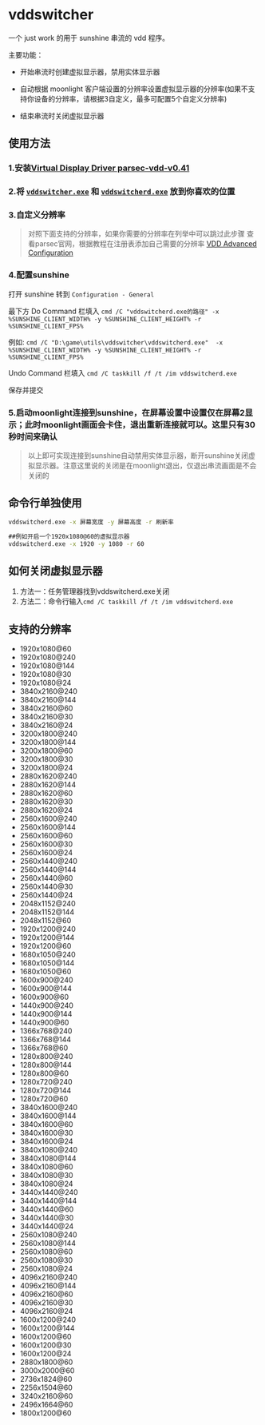 # vddswitcher

一个 just work 的用于 sunshine 串流的 vdd 程序。

主要功能：

- 开始串流时创建虚拟显示器，禁用实体显示器

- 自动根据 moonlight 客户端设置的分辨率设置虚拟显示器的分辨率(如果不支持你设备的分辨率，请根据3自定义，最多可配置5个自定义分辨率)

- 结束串流时关闭虚拟显示器

## 使用方法

### 1.安装[Virtual Display Driver parsec-vdd-v0.41](https://builds.parsec.app/vdd/parsec-vdd-0.41.0.0.exe)
### 2.将 [`vddswitcher.exe`](https://github.com/VergilGao/vddswitcher/releases/download/v0.2.1/vddswitcher.exe) 和 [`vddswitcherd.exe`](https://github.com/VergilGao/vddswitcher/releases/download/v0.2.1/vddswitcherd.exe) 放到你喜欢的位置
### 3.自定义分辨率
> 对照下面支持的分辨率，如果你需要的分辨率在列举中可以跳过此步骤
查看parsec官网，根据教程在注册表添加自己需要的分辨率 [VDD Advanced Configuration](https://support.parsec.app/hc/en-us/articles/4423615425293-VDD-Advanced-Configuration)
### 4.配置sunshine
打开 sunshine 转到 `Configuration - General` 

最下方 Do Command 栏填入 `cmd /C "vddswitcherd.exe的路径" -x %SUNSHINE_CLIENT_WIDTH% -y %SUNSHINE_CLIENT_HEIGHT% -r %SUNSHINE_CLIENT_FPS%`

例如:
`cmd /C "D:\game\utils\vddswitcher\vddswitcherd.exe"  -x %SUNSHINE_CLIENT_WIDTH% -y %SUNSHINE_CLIENT_HEIGHT% -r %SUNSHINE_CLIENT_FPS%`

Undo Command 栏填入 `cmd /C taskkill /f /t /im vddswitcherd.exe`

保存并提交

### 5.启动moonlight连接到sunshine，在屏幕设置中设置仅在屏幕2显示；此时moonlight画面会卡住，退出重新连接就可以。这里只有30秒时间来确认

> 以上即可实现连接到sunshine自动禁用实体显示器，断开sunshine关闭虚拟显示器。注意这里说的关闭是在moonlight退出，仅退出串流画面是不会关闭的

## 命令行单独使用
```cmd
vddswitcherd.exe -x 屏幕宽度 -y 屏幕高度 -r 刷新率

##例如开启一个1920x1080@60的虚拟显示器
vddswitcherd.exe -x 1920 -y 1080 -r 60
```

## 如何关闭虚拟显示器
1. 方法一：任务管理器找到vddswitcherd.exe关闭
2. 方法二：命令行输入`cmd /C taskkill /f /t /im vddswitcherd.exe`

## 支持的分辨率

- 1920x1080@60
- 1920x1080@240
- 1920x1080@144
- 1920x1080@30
- 1920x1080@24
- 3840x2160@240
- 3840x2160@144
- 3840x2160@60
- 3840x2160@30
- 3840x2160@24
- 3200x1800@240
- 3200x1800@144
- 3200x1800@60
- 3200x1800@30
- 3200x1800@24
- 2880x1620@240
- 2880x1620@144
- 2880x1620@60
- 2880x1620@30
- 2880x1620@24
- 2560x1600@240
- 2560x1600@144
- 2560x1600@60
- 2560x1600@30
- 2560x1600@24
- 2560x1440@240
- 2560x1440@144
- 2560x1440@60
- 2560x1440@30
- 2560x1440@24
- 2048x1152@240
- 2048x1152@144
- 2048x1152@60
- 1920x1200@240
- 1920x1200@144
- 1920x1200@60
- 1680x1050@240
- 1680x1050@144
- 1680x1050@60
- 1600x900@240
- 1600x900@144
- 1600x900@60
- 1440x900@240
- 1440x900@144
- 1440x900@60
- 1366x768@240
- 1366x768@144
- 1366x768@60
- 1280x800@240
- 1280x800@144
- 1280x800@60
- 1280x720@240
- 1280x720@144
- 1280x720@60
- 3840x1600@240
- 3840x1600@144
- 3840x1600@60
- 3840x1600@30
- 3840x1600@24
- 3840x1080@240
- 3840x1080@144
- 3840x1080@60
- 3840x1080@30
- 3840x1080@24
- 3440x1440@240
- 3440x1440@144
- 3440x1440@60
- 3440x1440@30
- 3440x1440@24
- 2560x1080@240
- 2560x1080@144
- 2560x1080@60
- 2560x1080@30
- 2560x1080@24
- 4096x2160@240
- 4096x2160@144
- 4096x2160@60
- 4096x2160@30
- 4096x2160@24
- 1600x1200@240
- 1600x1200@144
- 1600x1200@60
- 1600x1200@30
- 1600x1200@24
- 2880x1800@60
- 3000x2000@60
- 2736x1824@60
- 2256x1504@60
- 3240x2160@60
- 2496x1664@60
- 1800x1200@60
